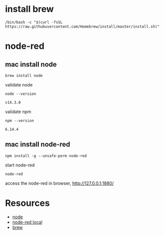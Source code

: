 # install brew

```
/bin/bash -c "$(curl -fsSL https://raw.githubusercontent.com/Homebrew/install/master/install.sh)"
```

# node-red

## mac install node

```
brew install node
```

validate node

```
node --version

v14.3.0
```

validate npm
```
npm --version

6.14.4
```

## mac install node-red

```
npm install -g --unsafe-perm node-red
```

start node-red
```
node-red
```

access the node-red in browser,  http://127.0.0.1:1880/


# Resources
- [node](https://nodejs.dev/)
- [node-red local](https://nodered.org/docs/getting-started/local)
- [brew](https://brew.sh/)
